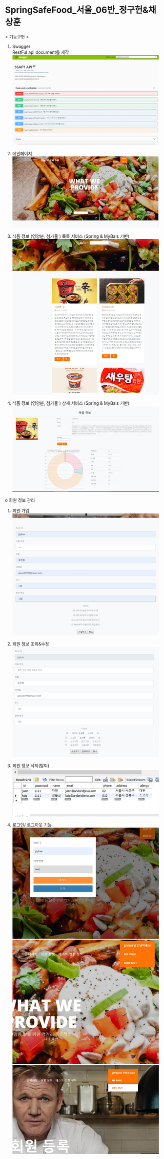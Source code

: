 # SpringSafeFood_서울_06반_정구헌&채상훈

< 기능구현 >

1) Swagger <br>
RestFul api document를 제작 <br>
 ![메인](./screen/swagger.JPG) 


0) 메인페이지
 ![목록페이지](./screen/main.JPG) 
1) 식품 정보 (영양분, 첨가물 ) 목록 서비스 (Spring & MyBais 기반) <br>
 ![목록페이지](./screen/list.JPG) 
2) 식품 정보 (영양분, 첨가물 ) 상세 서비스 (Spring & MyBais 기반)<br>
 ![상세페이지](./screen/detail.JPG) 


o 회원 정보 관리

1) 회원 가입 <br>
 ![회원등록](./screen/signUp.JPG)

2) 회원 정보 조회&수정<br>
 ![회원정보수정](./screen/update.JPG)  

3) 회원 정보 삭제(탈퇴)<br>
  ![회원정보탈퇴](./screen/signOut.JPG)  

4) 로그인/ 로그아웃 기능 <br>
  ![로그인](./screen/signIn.JPG) 
  ![로그인](./screen/signIn2.JPG) 
  ![로그아웃](./screen/logout.JPG) 


